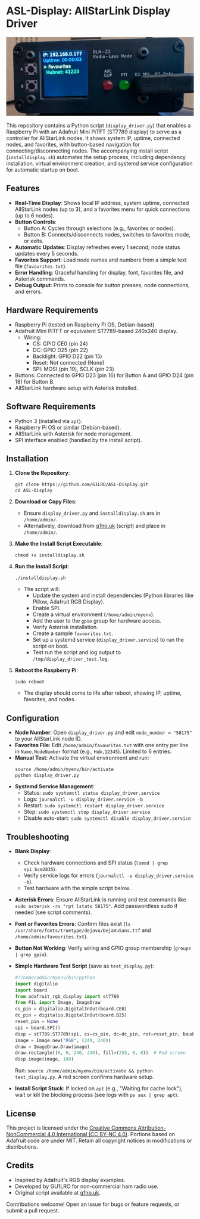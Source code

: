 # ASL-Display: AllStarLink Display Driver

![Display Example](https://raw.githubusercontent.com/G1LRO/ASL-Display/refs/heads/main/RLN-Z2.jpg) <!-- Replace with an actual screenshot of the display in action -->

This repository contains a Python script (`display_driver.py`) that enables a Raspberry Pi with an Adafruit Mini PiTFT (ST7789 display) to serve as a controller for AllStarLink nodes. It shows system IP, uptime, connected nodes, and favorites, with button-based navigation for connecting/disconnecting nodes. The accompanying install script (`installdisplay.sh`) automates the setup process, including dependency installation, virtual environment creation, and systemd service configuration for automatic startup on boot.

## Features
- **Real-Time Display**: Shows local IP address, system uptime, connected AllStarLink nodes (up to 3), and a favorites menu for quick connections (up to 6 nodes).
- **Button Controls**:
  - Button A: Cycles through selections (e.g., favorites or nodes).
  - Button B: Connects/disconnects nodes, switches to favorites mode, or exits.
- **Automatic Updates**: Display refreshes every 1 second; node status updates every 5 seconds.
- **Favorites Support**: Load node names and numbers from a simple text file (`favourites.txt`).
- **Error Handling**: Graceful handling for display, font, favorites file, and Asterisk commands.
- **Debug Output**: Prints to console for button presses, node connections, and errors.

## Hardware Requirements
- Raspberry Pi (tested on Raspberry Pi OS, Debian-based).
- Adafruit Mini PiTFT or equivalent ST7789-based 240x240 display.
  - Wiring:
    - CS: GPIO CE0 (pin 24)
    - DC: GPIO D25 (pin 22)
    - Backlight: GPIO D22 (pin 15)
    - Reset: Not connected (None)
    - SPI: MOSI (pin 19), SCLK (pin 23)
- Buttons: Connected to GPIO D23 (pin 16) for Button A and GPIO D24 (pin 18) for Button B.
- AllStarLink hardware setup with Asterisk installed.

## Software Requirements
- Python 3 (installed via `apt`).
- Raspberry Pi OS or similar (Debian-based).
- AllStarLink with Asterisk for node management.
- SPI interface enabled (handled by the install script).

## Installation
1. **Clone the Repository**:
   ```
   git clone https://github.com/G1LRO/ASL-Display.git
   cd ASL-Display
   ```

2. **Download or Copy Files**:
   - Ensure `display_driver.py` and `installdisplay.sh` are in `/home/admin/`.
   - Alternatively, download from [g1lro.uk](https://g1lro.uk/display_driver.py) (script) and place in `/home/admin/`.

3. **Make the Install Script Executable**:
   ```
   chmod +x installdisplay.sh
   ```

4. **Run the Install Script**:
   ```
   ./installdisplay.sh
   ```
   - The script will:
     - Update the system and install dependencies (Python libraries like Pillow, Adafruit RGB Display).
     - Enable SPI.
     - Create a virtual environment (`/home/admin/myenv`).
     - Add the user to the `gpio` group for hardware access.
     - Verify Asterisk installation.
     - Create a sample `favourites.txt`.
     - Set up a systemd service (`display_driver.service`) to run the script on boot.
     - Test run the script and log output to `/tmp/display_driver_test.log`.

5. **Reboot the Raspberry Pi**:
   ```
   sudo reboot
   ```
   - The display should come to life after reboot, showing IP, uptime, favorites, and nodes.

## Configuration
- **Node Number**: Open `display_driver.py` and edit `node_number = "58175"` to your AllStarLink node ID.
- **Favorites File**: Edit `/home/admin/favourites.txt` with one entry per line in `Name,NodeNumber` format (e.g., `Hub,12345`). Limited to 6 entries.
- **Manual Test**: Activate the virtual environment and run:
  ```
  source /home/admin/myenv/bin/activate
  python display_driver.py
  ```
- **Systemd Service Management**:
  - Status: `sudo systemctl status display_driver.service`
  - Logs: `journalctl -u display_driver.service -b`
  - Restart: `sudo systemctl restart display_driver.service`
  - Stop: `sudo systemctl stop display_driver.service`
  - Disable auto-start: `sudo systemctl disable display_driver.service`

## Troubleshooting
- **Blank Display**: 
  - Check hardware connections and SPI status (`lsmod | grep spi_bcm2835`).
  - Verify service logs for errors (`journalctl -u display_driver.service -b`).
  - Test hardware with the simple script below.
- **Asterisk Errors**: Ensure AllStarLink is running and test commands like `sudo asterisk -rx "rpt lstats 58175"`. Add passwordless sudo if needed (see script comments).
- **Font or Favorites Errors**: Confirm files exist (`ls /usr/share/fonts/truetype/dejavu/DejaVuSans.ttf` and `/home/admin/favourites.txt`).
- **Button Not Working**: Verify wiring and GPIO group membership (`groups | grep gpio`).
- **Simple Hardware Test Script** (save as `test_display.py`):
  ```python
  #!/home/admin/myenv/bin/python
  import digitalio
  import board
  from adafruit_rgb_display import st7789
  from PIL import Image, ImageDraw
  cs_pin = digitalio.DigitalInOut(board.CE0)
  dc_pin = digitalio.DigitalInOut(board.D25)
  reset_pin = None
  spi = board.SPI()
  disp = st7789.ST7789(spi, cs=cs_pin, dc=dc_pin, rst=reset_pin, baudrate=24000000, width=240, height=240, x_offset=0, y_offset=80)
  image = Image.new("RGB", (240, 240))
  draw = ImageDraw.Draw(image)
  draw.rectangle((0, 0, 240, 240), fill=(255, 0, 0))  # Red screen
  disp.image(image, 180)
  ```
  Run: `source /home/admin/myenv/bin/activate && python test_display.py`. A red screen confirms hardware setup.

- **Install Script Stuck**: If locked on `apt` (e.g., "Waiting for cache lock"), wait or kill the blocking process (see logs with `ps aux | grep apt`).

## License
This project is licensed under the [Creative Commons Attribution-NonCommercial 4.0 International (CC BY-NC 4.0)](http://creativecommons.org/licenses/by-nc/4.0/). Portions based on Adafruit code are under MIT. Retain all copyright notices in modifications or distributions.

## Credits
- Inspired by Adafruit's RGB display examples.
- Developed by GU1LRO for non-commercial ham radio use.
- Original script available at [g1lro.uk](https://g1lro.uk).

Contributions welcome! Open an issue for bugs or feature requests, or submit a pull request.
